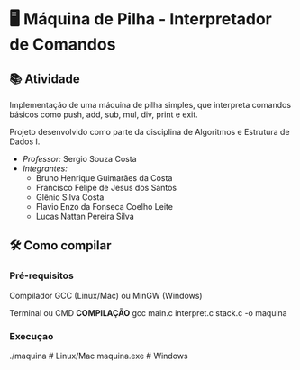 # 🖥️ Máquina de Pilha - Interpretador de Comandos

## 📚 Atividade

Implementação de uma máquina de pilha simples, que interpreta comandos básicos como push, add, sub, mul, div, print e exit.

Projeto desenvolvido como parte da disciplina de Algoritmos e Estrutura de Dados I.

- *Professor:* Sergio Souza Costa
- *Integrantes:*
    - Bruno Henrique Guimarães da Costa
    - Francisco Felipe de Jesus dos Santos
    - Glênio Silva Costa
    - Flavio Enzo da Fonseca Coelho Leite
    - Lucas Nattan Pereira Silva

## 🛠️ Como compilar

### Pré-requisitos

Compilador GCC (Linux/Mac) ou MinGW (Windows)

Terminal ou CMD
**COMPILAÇÃO**
gcc main.c interpret.c stack.c -o maquina


### Execuçao
./maquina   # Linux/Mac
maquina.exe # Windows


                                                                                                                                                                                                                                                                                                                                                                                                                                                                                                                                                                                                                                                                                                                                                                                                                                              

